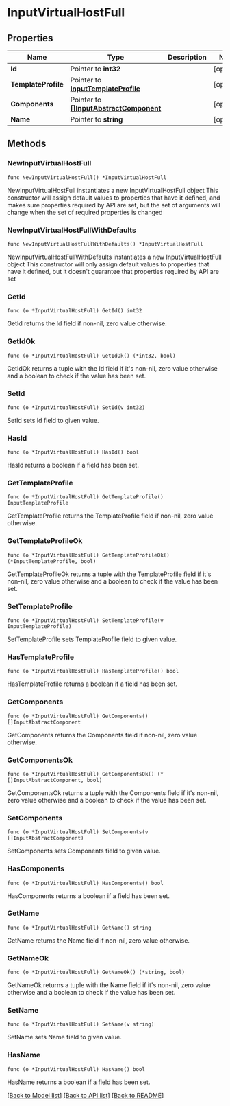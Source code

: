 # InputVirtualHostFull

## Properties

Name | Type | Description | Notes
------------ | ------------- | ------------- | -------------
**Id** | Pointer to **int32** |  | [optional] 
**TemplateProfile** | Pointer to [**InputTemplateProfile**](InputTemplateProfile.md) |  | [optional] 
**Components** | Pointer to [**[]InputAbstractComponent**](InputAbstractComponent.md) |  | [optional] 
**Name** | Pointer to **string** |  | [optional] 

## Methods

### NewInputVirtualHostFull

`func NewInputVirtualHostFull() *InputVirtualHostFull`

NewInputVirtualHostFull instantiates a new InputVirtualHostFull object
This constructor will assign default values to properties that have it defined,
and makes sure properties required by API are set, but the set of arguments
will change when the set of required properties is changed

### NewInputVirtualHostFullWithDefaults

`func NewInputVirtualHostFullWithDefaults() *InputVirtualHostFull`

NewInputVirtualHostFullWithDefaults instantiates a new InputVirtualHostFull object
This constructor will only assign default values to properties that have it defined,
but it doesn't guarantee that properties required by API are set

### GetId

`func (o *InputVirtualHostFull) GetId() int32`

GetId returns the Id field if non-nil, zero value otherwise.

### GetIdOk

`func (o *InputVirtualHostFull) GetIdOk() (*int32, bool)`

GetIdOk returns a tuple with the Id field if it's non-nil, zero value otherwise
and a boolean to check if the value has been set.

### SetId

`func (o *InputVirtualHostFull) SetId(v int32)`

SetId sets Id field to given value.

### HasId

`func (o *InputVirtualHostFull) HasId() bool`

HasId returns a boolean if a field has been set.

### GetTemplateProfile

`func (o *InputVirtualHostFull) GetTemplateProfile() InputTemplateProfile`

GetTemplateProfile returns the TemplateProfile field if non-nil, zero value otherwise.

### GetTemplateProfileOk

`func (o *InputVirtualHostFull) GetTemplateProfileOk() (*InputTemplateProfile, bool)`

GetTemplateProfileOk returns a tuple with the TemplateProfile field if it's non-nil, zero value otherwise
and a boolean to check if the value has been set.

### SetTemplateProfile

`func (o *InputVirtualHostFull) SetTemplateProfile(v InputTemplateProfile)`

SetTemplateProfile sets TemplateProfile field to given value.

### HasTemplateProfile

`func (o *InputVirtualHostFull) HasTemplateProfile() bool`

HasTemplateProfile returns a boolean if a field has been set.

### GetComponents

`func (o *InputVirtualHostFull) GetComponents() []InputAbstractComponent`

GetComponents returns the Components field if non-nil, zero value otherwise.

### GetComponentsOk

`func (o *InputVirtualHostFull) GetComponentsOk() (*[]InputAbstractComponent, bool)`

GetComponentsOk returns a tuple with the Components field if it's non-nil, zero value otherwise
and a boolean to check if the value has been set.

### SetComponents

`func (o *InputVirtualHostFull) SetComponents(v []InputAbstractComponent)`

SetComponents sets Components field to given value.

### HasComponents

`func (o *InputVirtualHostFull) HasComponents() bool`

HasComponents returns a boolean if a field has been set.

### GetName

`func (o *InputVirtualHostFull) GetName() string`

GetName returns the Name field if non-nil, zero value otherwise.

### GetNameOk

`func (o *InputVirtualHostFull) GetNameOk() (*string, bool)`

GetNameOk returns a tuple with the Name field if it's non-nil, zero value otherwise
and a boolean to check if the value has been set.

### SetName

`func (o *InputVirtualHostFull) SetName(v string)`

SetName sets Name field to given value.

### HasName

`func (o *InputVirtualHostFull) HasName() bool`

HasName returns a boolean if a field has been set.


[[Back to Model list]](../README.md#documentation-for-models) [[Back to API list]](../README.md#documentation-for-api-endpoints) [[Back to README]](../README.md)


